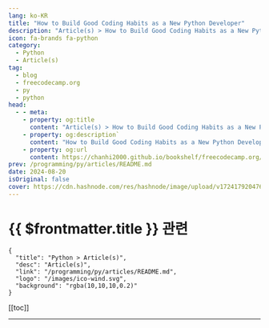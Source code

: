 ```yaml
---
lang: ko-KR
title: "How to Build Good Coding Habits as a New Python Developer"
description: "Article(s) > How to Build Good Coding Habits as a New Python Developer"
icon: fa-brands fa-python
category: 
  - Python
  - Article(s)
tag: 
  - blog
  - freecodecamp.org
  - py
  - python
head:
  - - meta:
    - property: og:title
      content: "Article(s) > How to Build Good Coding Habits as a New Python Developer"
    - property: og:description`
      content: "How to Build Good Coding Habits as a New Python Developer"
    - property: og:url
      content: https://chanhi2000.github.io/bookshelf/freecodecamp.org/how-to-build-good-coding-habits.html
prev: /programming/py/articles/README.md
date: 2024-08-20
isOriginal: false
cover: https://cdn.hashnode.com/res/hashnode/image/upload/v1724179204764/68fe386c-336f-4f05-9652-bbf5644b5a1b.jpeg
---
```


# {{ $frontmatter.title }} 관련

```component VPCard
{
  "title": "Python > Article(s)",
  "desc": "Article(s)",
  "link": "/programming/py/articles/README.md",
  "logo": "/images/ico-wind.svg",
  "background": "rgba(10,10,10,0.2)"
}
```

[[toc]]

---

<SiteInfo
  name="How to Build Good Coding Habits as a New Python Developer"
  desc="When you're starting out as a new Python developer, you'll likely develop some habits, both good and bad. Coding is something of an art form. Flexibility and customization are encouraged — and you can usually write code how you want within the contex..."
  url="https://freecodecamp.org/news/how-to-build-good-coding-habits/"
  logo="https://cdn.freecodecamp.org/universal/favicons/favicon.ico"
  preview="https://cdn.hashnode.com/res/hashnode/image/upload/v1724179204764/68fe386c-336f-4f05-9652-bbf5644b5a1b.jpeg"/>

<!-- TODO: 작성 -->

